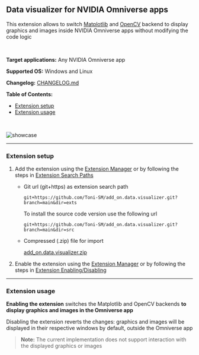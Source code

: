 ## Data visualizer for NVIDIA Omniverse apps

This extension allows to switch [Matplotlib](https://matplotlib.org/) and [OpenCV](https://docs.opencv.org/) backend to display graphics and images inside NVIDIA Omniverse apps without modifying the code logic

<br>

**Target applications:** Any NVIDIA Omniverse app

**Supported OS:** Windows and Linux 

**Changelog:** [CHANGELOG.md](src/add_on.data.visualizer/docs/CHANGELOG.md)

**Table of Contents:**

- [Extension setup](#setup)
- [Extension usage](#usage)

<br>

![showcase](https://user-images.githubusercontent.com/22400377/160294178-9b463c7c-bcef-4748-94c1-ecc3467c1e62.png)

<hr>

<a name="setup"></a>
### Extension setup

1. Add the extension using the [Extension Manager](https://docs.omniverse.nvidia.com/prod_extensions/prod_extensions/ext_extension-manager.html) or by following the steps in [Extension Search Paths](https://docs.omniverse.nvidia.com/py/kit/docs/guide/extensions.html#extension-search-paths)

    * Git url (git+https) as extension search path
    
        ```
        git+https://github.com/Toni-SM/add_on.data.visualizer.git?branch=main&dir=exts
        ```

        To install the source code version use the following url

        ```
        git+https://github.com/Toni-SM/add_on.data.visualizer.git?branch=main&dir=src
        ```

    * Compressed (.zip) file for import

        [add_on.data.visualizer.zip](https://github.com/Toni-SM/add_on.data.visualizer/releases)

2. Enable the extension using the [Extension Manager](https://docs.omniverse.nvidia.com/prod_extensions/prod_extensions/ext_extension-manager.html) or by following the steps in [Extension Enabling/Disabling](https://docs.omniverse.nvidia.com/py/kit/docs/guide/extensions.html#extension-enabling-disabling)

<hr>

<a name="usage"></a>
### Extension usage

**Enabling the extension** switches the Matplotlib and OpenCV backends **to display graphics and images in the Omniverse app**

Disabling the extension reverts the changes: graphics and images will be displayed in their respective windows by default, outside the Omniverse app

> **Note:** The current implementation does not support interaction with the displayed graphics or images
